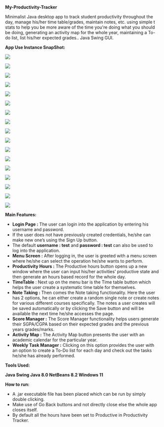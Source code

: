 ﻿**My-Productivity-Tracker**

Minimalist Java desktop app to track student productivity throughout the day, manage his/her time table/grades, maintain notes, etc. using simple t stats to help you be more aware of the time you're doing what you should be doing, generating an activity map for the whole year, maintaining a To-do list, list his/her expected grades.. Java Swing GUI.

**App Use Instance SnapShot:**

![](Aspose.Words.df769168-6346-4084-b6fe-39be5ec768a3.001.jpeg)

![](Aspose.Words.df769168-6346-4084-b6fe-39be5ec768a3.002.jpeg)

![](Aspose.Words.df769168-6346-4084-b6fe-39be5ec768a3.003.jpeg)

![](Aspose.Words.df769168-6346-4084-b6fe-39be5ec768a3.004.jpeg)

![](Aspose.Words.df769168-6346-4084-b6fe-39be5ec768a3.005.png)

![](Aspose.Words.df769168-6346-4084-b6fe-39be5ec768a3.006.jpeg)

![](Aspose.Words.df769168-6346-4084-b6fe-39be5ec768a3.007.jpeg)

![](Aspose.Words.df769168-6346-4084-b6fe-39be5ec768a3.008.jpeg)

![](Aspose.Words.df769168-6346-4084-b6fe-39be5ec768a3.009.png)

![](Aspose.Words.df769168-6346-4084-b6fe-39be5ec768a3.010.png)

![](Aspose.Words.df769168-6346-4084-b6fe-39be5ec768a3.011.jpeg)

![](Aspose.Words.df769168-6346-4084-b6fe-39be5ec768a3.012.jpeg)

![](Aspose.Words.df769168-6346-4084-b6fe-39be5ec768a3.013.jpeg)

![](Aspose.Words.df769168-6346-4084-b6fe-39be5ec768a3.014.jpeg)

![](Aspose.Words.df769168-6346-4084-b6fe-39be5ec768a3.015.png)

![](Aspose.Words.df769168-6346-4084-b6fe-39be5ec768a3.016.png)

![](Aspose.Words.df769168-6346-4084-b6fe-39be5ec768a3.017.png)

**Main Features:**

- **Login Page :** The user can login into the application by entering his username and password.
- If the user does not have previously created credentials, he/she can make new one’s using the Sign Up button.
- The default **username : test** and **password : test** can also be used to log into the application.
- **Menu Screen :** After logging in, the user is greeted with a menu screen where he/she can select the operation he/she wants to perform.
- **Productivity Hours :** The Productive hours button opens up a new window where the user can input his/her activities’ productive state and then generate an hours based record for the whole day.
- **TimeTable** : Next up on the menu bar is the Time table button which helps the user create a systematic time table for themselves.
- **Note Taking :** Then comes the Note taking functionality. Here the user has 2 options, he can either create a random single note or create notes for various different courses specifically. The notes a user creates will be saved automatically or by clicking the Save button and will be available the next time he/she accesses the page.
- **Score Manager :** The Score Manager functionality helps users generate their SGPA/CGPA based on their expected grades and the previous years grades/marks.
- **Activity Map :** The Activity Map button presents the user with an academic calendar for the particular year.
- **Weekly Task Manager :** Clicking on this option provides the user with an option to create a To-Do list for each day and check out the tasks he/she has already performed.

**Tools Used:**

**Java Swing Java 8.0 NetBeans 8.2 Windows 11**

**How to run:**

- A .jar executable file has been placed which can be run by simply double clicking.
- Make use of Go Back buttons and not directly close else the whole app closes itself.
- By default all the hours have been set to Productive in Productivity Tracker.
